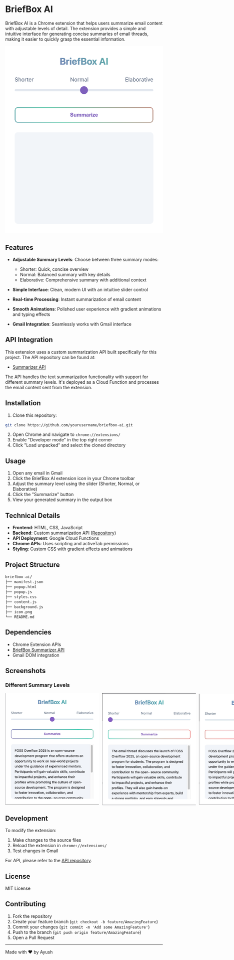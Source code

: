 # BriefBox AI

BriefBox AI is a Chrome extension that helps users summarize email content with adjustable levels of detail. The extension provides a simple and intuitive interface for generating concise summaries of email threads, making it easier to quickly grasp the essential information.

<img src="screenshots/interface.png" alt="BriefBox AI Interface" width="600">

## Features

- **Adjustable Summary Levels**: Choose between three summary modes:
  - Shorter: Quick, concise overview
  - Normal: Balanced summary with key details
  - Elaborative: Comprehensive summary with additional context

- **Simple Interface**: Clean, modern UI with an intuitive slider control
- **Real-time Processing**: Instant summarization of email content
- **Smooth Animations**: Polished user experience with gradient animations and typing effects
- **Gmail Integration**: Seamlessly works with Gmail interface

## API Integration

This extension uses a custom summarization API built specifically for this project. The API repository can be found at:
- [Summarizer API](https://github.com/ayushraj09/summarizer-api)

The API handles the text summarization functionality with support for different summary levels. It's deployed as a Cloud Function and processes the email content sent from the extension.

## Installation

1. Clone this repository:
```bash
git clone https://github.com/yourusername/briefbox-ai.git
```

2. Open Chrome and navigate to `chrome://extensions/`
3. Enable "Developer mode" in the top right corner
4. Click "Load unpacked" and select the cloned directory

## Usage

1. Open any email in Gmail
2. Click the BriefBox AI extension icon in your Chrome toolbar
3. Adjust the summary level using the slider (Shorter, Normal, or Elaborative)
4. Click the "Summarize" button
5. View your generated summary in the output box

## Technical Details

- **Frontend**: HTML, CSS, JavaScript
- **Backend**: Custom summarization API ([Repository](https://github.com/ayushraj09/summarizer-api))
- **API Deployment**: Google Cloud Functions
- **Chrome APIs**: Uses scripting and activeTab permissions
- **Styling**: Custom CSS with gradient effects and animations

## Project Structure

```
briefbox-ai/
├── manifest.json
├── popup.html
├── popup.js
├── styles.css
├── content.js
├── background.js
├── icon.png
└── README.md
```

## Dependencies

- Chrome Extension APIs
- [BriefBox Summarizer API](https://github.com/ayushraj09/summarizer-api)
- Gmail DOM integration

## Screenshots

### Different Summary Levels
<div style="display: flex; justify-content: space-between; align-items: center;">
  <img src="screenshots/normal.png" alt="Normal Summary Level" width="300" style="margin-right: 10px;">
  <img src="screenshots/shorter.png" alt="Shorter Summary Level" width="300" style="margin-right: 10px;">
  <img src="screenshots/elaborative.png" alt="Elaborative Summary Level" width="300">
</div>


## Development

To modify the extension:

1. Make changes to the source files
2. Reload the extension in `chrome://extensions/`
3. Test changes in Gmail

For API, please refer to the [API repository](https://github.com/ayushraj09/summarizer-api).

## License

MIT License

## Contributing

1. Fork the repository
2. Create your feature branch (`git checkout -b feature/AmazingFeature`)
3. Commit your changes (`git commit -m 'Add some AmazingFeature'`)
4. Push to the branch (`git push origin feature/AmazingFeature`)
5. Open a Pull Request

---
Made with ❤️ by Ayush
